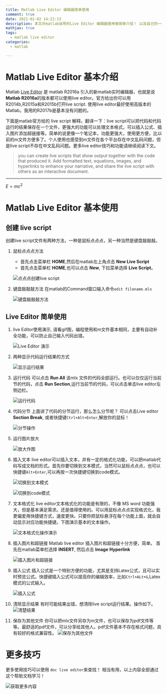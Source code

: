```yaml
---
title: Matlab Live Editor 编辑器简单使用
comment: true
date: 2021-02-02 14:21:13
description: 本文对matlab自带的Live Editor 编辑器使用做简单介绍！ 以及自己的一些使用习惯！
mathjax: true
tags:
  - matlab live editor 
categories:
  - matlab

---
```


# Matlab Live Editor 基本介绍 #

Matlab [Live Editor](https://www.mathworks.com/products/matlab/live-editor.html) 是 matlab R2016a 引入的新matlab实时编辑器，也就是说 **Matlab R2016a**的版本都可以使用live editor。官方给出你可以用 R2014b,R2015a和R2015b打开live script. 使用live editor最好使用高版本的Matlab。我用的R2017b是基本没有问题的。

下面是matlab官方给的 live script 解释。翻译一下：live script可以把代码和代码运行的结果保存在一个文件，更强大的功能可以处理文本格式，可以插入公式、插入图片添加超链接等。简单的说更像一个笔记本，功能更强大，使用更方便，比以前的m文件方便多了。个人使用也感受到m文件在各个平台存在中文乱码问题，但是live script不存在中文乱码问题。更多live editor技巧和功能请继续阅读下文。

> you can create live scripts that show output together with the code that produced it. Add formatted text, equations, images, and hyperlinks to enhance your narrative, and share the live script with others as an interactive document.

---

$E=mc^2$

# Matlab Live Editor 基本使用 #

## 创建 live script ##

创建live script文件有两种方法，一种是鼠标点点点，另一种当然是键盘敲敲敲。

1. 鼠标点点点方法
   - 首先点击菜单栏 **HOME**,然后在matlab左上角点击 **New Live Script** 
   - 首先点击菜单栏 **HOME**,也可以点击 **New**, 下拉菜单选择 **Live Script**。

   ![点点点创建live script](Matlab-Live-Editor-Introduction/creat_live_editor_click.gif)

2. 键盘敲敲敲方法
   在matlab的Command窗口输入命令`edit filename.mlx`

   ![键盘敲敲敲方法](Matlab-Live-Editor-Introduction/creat_live_editor_cmd.gif)

## Live Editor 简单使用 ##
   
1. live Editor使用演示, 请看gif图，编程使用和m文件基本相同，主要有自动补全功能，可以防止自己输入代码出错。
   
   ![Live Editor 演示](Matlab-Live-Editor-Introduction/simple_use_live_editor.gif) 

2. 两种显示代码运行结果的方式

   ![显示运行结果](Matlab-Live-Editor-Introduction/show_result_live_editor.gif)

3. 运行代码
   可以点击 **Run All** 该mlx 文件的代码全部运行。也可以仅仅运行当前节的代码，点击 **Run Section**,运行当前节的代码，可以点击单击live editor左侧边栏。
   
   ![运行代码](Matlab-Live-Editor-Introduction/run_code_live_editor.gif)

4. 代码分节
   上面讲了代码的分节运行，那么怎么分节呢？ 可以点击Live editor **Section Break**, 或者快捷键`Ctrl+Alt+Enter`,解放你的鼠标！
   
   ![分节操作](Matlab-Live-Editor-Introduction/break_section_live_editor.gif)

5. 运行图片放大
   
   ![放大作图](Matlab-Live-Editor-Introduction/zoom_fig_live_editor.gif)

6. 插入文本
   live editor可以插入文本，并有一定的格式化功能，可以把matlab代码写成文档的形式。首先你要切换到文本模式，当然可以鼠标点点点，也可以快捷键`Alt+Enter`,可以再按一次快捷键切换到code模式。
   
   ![切换到文本模式](Matlab-Live-Editor-Introduction/insert_text_live_editor.gif)

   ![切换到code模式](Matlab-Live-Editor-Introduction/change_code_live_editor.gif)

7. 文本格式化
   live editor文本格式化的功能是有限的，不像 MS word 功能强大，但是基本满足需求。还是值得使用的。可以用鼠标点点点实现格式化，我更偏爱用快捷键方式，速度更快。只要你把鼠标悬浮在每个功能上面，就会自动显示对应功能快捷键。下图演示基本的文本操作。

   ![文本格式化操作演示](Matlab-Live-Editor-Introduction/text_format_live_editor.gif)

8. 插入图片和超链接
   Matlab live editor 插入图片和超链接十分方便，简单。 首先在matlab菜单栏选择 **INSERT**, 然后点击 **Image** **Hyperlink**

   ![插入图片和超链接](Matlab-Live-Editor-Introduction/insert_pic_hyperlink_live_editor.gif)

9. 插入公式
   插入公式是一个特别方便的功能，尤其是支持Latex公式，且可以实时预览公式。快捷键插入公式可以提高你的编辑效率，比如`Ctrl+ALt+G`,Latex模式的公式输入。

   ![插入公式](Matlab-Live-Editor-Introduction/insert_equation_live_editor.gif)

10. 清除显示结果
    有时可能结果出错，想清除live script运行结果。操作如下。
    ![清楚结果](Matlab-Live-Editor-Introduction/clear_output_live_editor.gif)

11. 保存为其他文件
    你可以把mlx文件另存为m文件，也可以保存为pdf文件等等。最舒适的pdf文件，可以分享给其他人。pdf文件基本不存在格式问题，具有较好的格式兼容性。
    ![保存为其他文件](Matlab-Live-Editor-Introduction/save_as_live_editor.gif)

# 更多技巧 #
更多使用技巧可以使用 `doc live editor`来查找！ 相当有用，以上内容全部通过这个帮助文档学习！

![获取更多内容](Matlab-Live-Editor-Introduction/more_tech_live_editor.gif)



